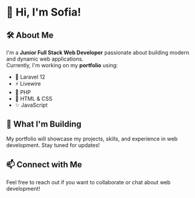 # 👋 Hi, I'm Sofia!  

## 🛠️ About Me  
I'm a **Junior Full Stack Web Developer** passionate about building modern and dynamic web applications.  
Currently, I'm working on my **portfolio** using:  

- 🌟 Laravel 12  
- ⚡ Livewire  
- 🐘 PHP  
- 🎨 HTML & CSS  
- ✨ JavaScript  

## 🚀 What I'm Building  
My portfolio will showcase my projects, skills, and experience in web development. Stay tuned for updates!  

## 📫 Connect with Me  
Feel free to reach out if you want to collaborate or chat about web development!  
